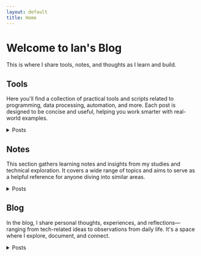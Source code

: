 ```yaml
---
layout: default
title: Home
---
```


# Welcome to Ian's Blog
This is where I share tools, notes, and thoughts as I learn and build.

## Tools
Here you'll find a collection of practical tools and scripts related to programming, data processing, automation, and more. Each post is designed to be concise and useful, helping you work smarter with real-world examples.
<details>
  <summary>Posts</summary>
  <ul>
    <li>  
      <details>
        <summary>Python Code</summary>
        <ul>
          <li><a href="/en/tools/python_code/find_large_file">find_large_file</a></li>
          <li><a href="https://github.com/Liuian/Pages_Blog/tree/main/en/tools/python_code/merge_jpgs_pdfs">merge_jpgs_pdfs</a></li>
          <li><a href="https://github.com/Liuian/Pages_Blog/tree/main/en/tools/python_code/paysdesfees">paysdesfees</a></li>
          <li><a href="https://github.com/Liuian/Pages_Blog/tree/main/en/tools/python_code/whisper_audio_to_txt">whisper_audio_to_txt</a></li>
        </ul>
      </details>
    </li>  
    <li><a href="https://liuian.github.io/Pages_Blog/en/tools/autohotkey">autohotkey</a> - Tips and scripts for using AutoHotkey to automate Windows workflows, including hotkeys and UI manipulation.</li>
    <li><a href="https://liuian.github.io/Pages_Blog/en/tools/docker">docker</a> - A basic introduction to Docker, helping you build and manage containerized applications.</li>
    <li><a href="https://liuian.github.io/Pages_Blog/en/tools/excel">excel</a> - Handy Excel VBA scripts for automating repetitive tasks and improving productivity.</li>
    <li><a href="https://liuian.github.io/Pages_Blog/en/tools/flowchart">flowchart</a> - Flowchart examples to help visualize programming logic and processes.</li>
    <li><a href="https://liuian.github.io/Pages_Blog/en/tools/gis_qgis_overpass">gis_qgis_overpass</a> - Tips for using QGIS and Overpass Turbo in geographic data processing and analysis.</li>
    <li><a href="https://liuian.github.io/Pages_Blog/en/tools/git">git</a> - A guide to basic Git commands and usage for effective version control.</li>
    <li><a href="https://liuian.github.io/Pages_Blog/en/tools/github_pages">github pages</a> - How to deploy static websites using GitHub Pages, including auto-generating a homepage from README.md.</li>
    <li><a href="https://liuian.github.io/Pages_Blog/en/tools/google_drive_desktop">google drive desktop</a> - Tips for using Google Drive desktop app and configuring sync settings.</li>
    <li><a href="https://liuian.github.io/Pages_Blog/en/tools/linux">linux</a> - Common Linux commands and usage tips for improving efficiency in daily work.</li>
    <li><a href="https://liuian.github.io/Pages_Blog/en/tools/markdown">markdown</a> - Markdown syntax and advanced techniques for writing well-formatted documents.</li>
    <li><a href="https://liuian.github.io/Pages_Blog/en/tools/marp">marp</a> - How to use Marp to convert Markdown into presentation slides.</li>
    <li><a href="https://liuian.github.io/Pages_Blog/en/tools/miniconda">miniconda</a> - Install and manage lightweight Python environments with Miniconda.</li>
    <li><a href="https://liuian.github.io/Pages_Blog/en/tools/notes">notes</a> - A collection of technical notes and learning reflections across multiple topics.</li>
    <li><a href="https://liuian.github.io/Pages_Blog/en/tools/python">python</a> - Exploring Python variable behavior and data passing in functions.</li>
    <li><a href="https://liuian.github.io/Pages_Blog/en/tools/redmine">redmine</a> - A quick guide to Redmine usage for project management and issue tracking.</li>
    <li><a href="https://liuian.github.io/Pages_Blog/en/tools/vscode">vscode</a> - Useful tips and extensions for boosting development efficiency in Visual Studio Code.</li>
    <li><a href="https://liuian.github.io/Pages_Blog/en/tools/whisper_audio_to_txt">whisper_audio_to_txt</a> - Using OpenAI’s Whisper model to transcribe audio into text.</li>
    <li><a href="https://liuian.github.io/Pages_Blog/en/tools/wins">wins</a> - Windows usage tips including virtualization settings and WSL installation guide.</li>
  </ul>
</details>

## Notes
This section gathers learning notes and insights from my studies and technical exploration. It covers a wide range of topics and aims to serve as a helpful reference for anyone diving into similar areas.
<details>
  <summary>Posts</summary>
  <ul>
    <li><a href="https://liuian.github.io/Pages_Blog/en/notes/neetcode/overview">Leetcode/Needcode Practice</a> - My practice note about Leetcode/Neetcode.</li>
    <li><a href="https://liuian.github.io/Pages_Blog/en/notes/depth_first_search_in_python">depth_first_search_in_python</a> - How to implement DFS in Python and apply it to graph data structures.</li>
    <li><a href="https://liuian.github.io/Pages_Blog/en/notes/time_complexity">time_complexity</a> - An overview of time complexity concepts for evaluating algorithm efficiency.</li>
  </ul>
</details>

## Blog
In the blog, I share personal thoughts, experiences, and reflections—ranging from tech-related ideas to observations from daily life. It's a space where I explore, document, and connect.
<details>
  <summary>Posts</summary>
  <ul>
    <li><a href="https://liuian.github.io/Pages_Blog/en/blog/sleep-1">Sleep 1</a> - Reflections on the importance of sleep and personal experiences with improving sleep quality.</li>
    <li><a href="https://liuian.github.io/Pages_Blog/en/blog/sleep-2">Sleep 2</a> - A continuation exploring sleep habits and their impact on daily life.</li>
    <li><a href="https://liuian.github.io/Pages_Blog/en/blog/sleep-3">Sleep 3</a> - Final thoughts and practical advice from the sleep series.</li>
  </ul>
</details>
